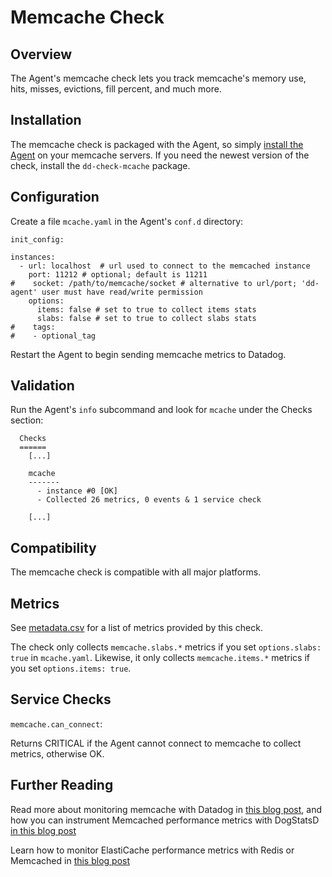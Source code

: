 # Memcache Check

## Overview

The Agent's memcache check lets you track memcache's memory use, hits, misses, evictions, fill percent, and much more.

## Installation

The memcache check is packaged with the Agent, so simply [install the Agent](https://app.datadoghq.com/account/settings#agent) on your memcache servers. If you need the newest version of the check, install the `dd-check-mcache` package.

## Configuration

Create a file `mcache.yaml` in the Agent's `conf.d` directory:

```
init_config:

instances:
  - url: localhost  # url used to connect to the memcached instance
    port: 11212 # optional; default is 11211
#    socket: /path/to/memcache/socket # alternative to url/port; 'dd-agent' user must have read/write permission
    options:
      items: false # set to true to collect items stats
      slabs: false # set to true to collect slabs stats
#    tags:
#    - optional_tag
```

Restart the Agent to begin sending memcache metrics to Datadog.

## Validation

Run the Agent's `info` subcommand and look for `mcache` under the Checks section:

```
  Checks
  ======
    [...]

    mcache
    -------
      - instance #0 [OK]
      - Collected 26 metrics, 0 events & 1 service check

    [...]
```

## Compatibility

The memcache check is compatible with all major platforms.

## Metrics

See [metadata.csv](https://github.com/DataDog/integrations-core/blob/master/mcache/metadata.csv) for a list of metrics provided by this check.

The check only collects `memcache.slabs.*` metrics if you set `options.slabs: true` in `mcache.yaml`. Likewise, it only collects `memcache.items.*` metrics if you set `options.items: true`.

## Service Checks

`memcache.can_connect`:

Returns CRITICAL if the Agent cannot connect to memcache to collect metrics, otherwise OK.

## Further Reading

Read more about monitoring memcache with Datadog in [this blog post](https://www.datadoghq.com/blog/speed-up-web-applications-memcached/), and how you can instrument Memcached performance metrics with DogStatsD [in this blog post](https://www.datadoghq.com/blog/instrument-memcached-performance-metrics-dogstatsd/)

Learn how to monitor ElastiCache performance metrics with Redis or Memcached in [this blog post](https://www.datadoghq.com/blog/monitoring-elasticache-performance-metrics-with-redis-or-memcached/)
